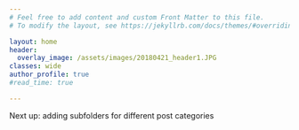 ```yaml
---
# Feel free to add content and custom Front Matter to this file.
# To modify the layout, see https://jekyllrb.com/docs/themes/#overriding-theme-defaults

layout: home
header:
  overlay_image: /assets/images/20180421_header1.JPG
classes: wide 
author_profile: true
#read_time: true

---
```


Next up: adding subfolders for different post categories

